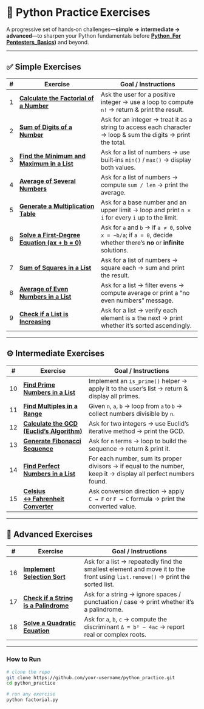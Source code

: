 # 🧠 Python Practice Exercises

A progressive set of hands‑on challenges—**simple → intermediate → advanced**—to sharpen your Python fundamentals before **[Python_For Pentesters_Basics](https://github.com/DairHX/Python_For_Pentesters_Basics))** and beyond.

---

## ✅ Simple Exercises

| # | Exercise | Goal / Instructions |
|---|----------|---------------------|
| 1 | **[Calculate the Factorial of a Number](./factorial.py)** | Ask the user for a positive integer → use a loop to compute `n!` → return & print the result. |
| 2 | **[Sum of Digits of a Number](./sum_of_digits.py)** | Ask for an integer → treat it as a string to access each character → loop & sum the digits → print the total. |
| 3 | **[Find the Minimum and Maximum in a List](./min_max.py)** | Ask for a list of numbers → use built‑ins `min()` / `max()` → display both values. |
| 4 | **[Average of Several Numbers](./average.py)** | Ask for a list of numbers → compute `sum / len` → print the average. |
| 5 | **[Generate a Multiplication Table](./multiplication_table.py)** | Ask for a base number and an upper limit → loop and print `n × i` for every `i` up to the limit. |
| 6 | **[Solve a First‑Degree Equation (ax + b = 0)](./linear_equation.py)** | Ask for `a` and `b` → if `a ≠ 0`, solve `x = −b/a`; if `a = 0`, decide whether there’s **no** or **infinite** solutions. |
| 7 | **[Sum of Squares in a List](./sum_of_squares.py)** | Ask for a list of numbers → square each → sum and print the result. |
| 8 | **[Average of Even Numbers in a List](./average_even.py)** | Ask for a list → filter evens → compute average or print a “no even numbers” message. |
| 9 | **[Check if a List is Increasing](./is_increasing.py)** | Ask for a list → verify each element is ≤ the next → print whether it’s sorted ascendingly. |

---

## ⚙️ Intermediate Exercises

| # | Exercise | Goal / Instructions |
|---|----------|---------------------|
| 10 | **[Find Prime Numbers in a List](./find_primes.py)** | Implement an `is_prime()` helper → apply it to the user’s list → return & display all primes. |
| 11 | **[Find Multiples in a Range](./find_multiples.py)** | Given `n`, `a`, `b` → loop from `a` to `b` → collect numbers divisible by `n`. |
| 12 | **[Calculate the GCD (Euclid’s Algorithm)](./gcd.py)** | Ask for two integers → use Euclid’s iterative method → print the GCD. |
| 13 | **[Generate Fibonacci Sequence](./fibonacci.py)** | Ask for `n` terms → loop to build the sequence → return & print it. |
| 14 | **[Find Perfect Numbers in a List](./perfect_numbers.py)** | For each number, sum its proper divisors → if equal to the number, keep it → display all perfect numbers found. |
| 15 | **[Celsius ↔ Fahrenheit Converter](./temp_converter.py)** | Ask conversion direction → apply `C → F` or `F → C` formula → print the converted value. |

---

## 🔬 Advanced Exercises

| # | Exercise | Goal / Instructions |
|---|----------|---------------------|
| 16 | **[Implement Selection Sort](./selection_sort.py)** | Ask for a list → repeatedly find the smallest element and move it to the front using `list.remove()` → print the sorted list. |
| 17 | **[Check if a String is a Palindrome](./palindrome.py)** | Ask for a string → ignore spaces / punctuation / case → print whether it’s a palindrome. |
| 18 | **[Solve a Quadratic Equation](./quadratic_equation.py)** | Ask for `a`, `b`, `c` → compute the discriminant `Δ = b² − 4ac` → report real or complex roots. |

---

### How to Run

```bash
# clone the repo
git clone https://github.com/your‑username/python_practice.git
cd python_practice

# run any exercise
python factorial.py

